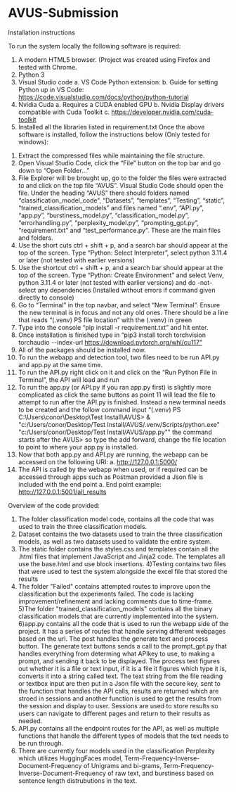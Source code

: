 # AVUS-Submission
Installation instructions

To run the system locally the following software is required:
1.	A modern HTML5 browser. (Project was created using Firefox and tested with Chrome.
2.	Python 3
3.	Visual Studio code
  a.	VS Code Python extension:
  b.	Guide for setting Python up in VS Code: https://code.visualstudio.com/docs/python/python-tutorial
4.	Nvidia Cuda
  a.	Requires a CUDA enabled GPU 
  b.	Nvidia Display drivers compatible with Cuda Toolkit
  c.	https://developer.nvidia.com/cuda-toolkit
5.	Installed all the libraries listed in requirement.txt 
Once the above software is installed, follow the instructions below (Only tested for windows):
1)	Extract the compressed files while maintaining the file structure.
2)	Open Visual Studio Code, click the “File” button on the top bar and go down to “Open Folder…”
3)	File Explorer will be brought up, go to the folder the files were extracted to and click on the top file “AVUS”. Visual Studio Code should open the file. Under the heading “AVUS” there should folders named “classification_model_code”, “Datasets”, “templates”, “Testing”, “static”, “trained_classification_models” and files named “.env”, “API.py”, “app.py”, “burstiness_model.py”, “classification_model.py”, “errorhandling.py”, “perplexity_model.py”, “prompting_gpt.py”, “requirement.txt” and “test_performance.py”. These are the main files and folders.
4)	Use the short cuts ctrl + shift + p, and a search bar should appear at the top of the screen. Type “Python: Select Interpreter”, select python 3.11.4 or later (not tested with earlier versions)
5)	Use the shortcut ctrl + shift + p, and a search bar should appear at the top of the screen. Type “Python: Create Environment” and select Venv, python 3.11.4 or later (not tested with earlier versions) and do -not- select any dependencies (Installed without errors if command given directly to console)
6)	Go to “Terminal” in the top navbar, and select “New Terminal”. Ensure the new terminal is in focus and not any old ones. There should be a line that reads “(.venv) PS file location” with the (.venv) in green
7)	Type into the console “pip install -r requirement.txt” and hit enter.
8)	Once installation is finished type in “pip3 install torch torchvision torchaudio --index-url https://download.pytorch.org/whl/cu117”
9)	All of the packages should be installed now.
10)	To run the webapp and detection tool, two files need to be run API.py and app.py at the same time.
11)	To run the API.py right click on it and click on the “Run Python File in Terminal”, the API will load and run
12)	To run the app.py (or API.py if you ran app.py first) is slightly more complicated as click the same buttons as point 11 will lead the file to attempt to run after the API.py is finished. Instead a new terminal needs to be created and the follow command input “(.venv) PS C:\Users\conor\Desktop\Test Install\AVUS> & "c:/Users/conor/Desktop/Test Install/AVUS/.venv/Scripts/python.exe" "c:/Users/conor/Desktop/Test Install/AVUS/app.py"” the command starts after the AVUS> so type the add forward, change the file location to point to where your app.py is installed.
13)	Now that both app.py and API.py are running, the webapp can be accessed on the following URI:
  a.	http://127.0.0.1:5000/
14)	The API is called by the webapp when used, or if required can be accessed through apps such as Postman provided a Json file is included with the end point
  a.	End point example: http://127.0.0.1:5001/all_results

Overview of the code provided:
1) The folder classification model code, contains all the code that was used to train the three classification models.
2) Dataset contains the two datasets used to train the three classification models, as well as two datasets used to validate the entire system.
3) The static folder contains the styles.css and templates contain all the .html files that implement JavaScript and Jinja2 code. The templates all use the base.html and use block insertions.
4)Testing contains two files that were used to test the system alongside the excel file that stored the results
5) The folder "Failed" contains attempted routes to improve upon the classification but the experiments failed. The code is lacking improvement/refinement and lacking comments due to time-frame.
5)The folder "trained_classification_models" contains all the binary classification models that are currently implemented into the system.
6)app.py contains all the code that is used to run the webapp side of the project. It has a series of routes that handle serving different webpages based on the url. The post handles the generate text and process button. The generate text buttons sends a call to the prompt_gpt.py that handles everything from determing what APIkey to use, to making a prompt, and sending it back to be displayed. The process text figures out whether it is a file or text input, if it is a file it figures which type it is, converts it into a string called text. The text string from the file reading or textbox input are then put in a Json file with the secure key, sent to the function that handles the API calls, results are returned which are stroed in sessions and another function is used to get the results from the session and display to user. Sessions are used to store results so users can navigate to different pages and return to their results as needed.
7) API.py contains all the endpoint routes for the API, as well as multiple functions that handle the different types of models that the text needs to be run through.
8) There are currently four models used in the classification Perplexity which utilizes HuggingFaces model, Term-Frequency-Inverse-Document-Frequency of Unigrams and bi-grams, Term-Frequency-Inverse-Document-Frequency of raw text, and burstiness based on sentence length distrubutions in the text.
